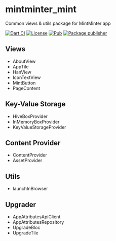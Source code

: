 # mintminter_mint

Common views & utils package for MintMinter app

[![Dart CI](https://github.com/m11v/mint/actions/workflows/main.yml/badge.svg?branch=main)](https://github.com/m11v/mint)
[![License](https://img.shields.io/github/license/m11v/mint)](https://github.com/m11v/mint/blob/main/LICENSE)
[![Pub](https://img.shields.io/pub/v/mintminter_mint?label=Pub)](https://pub.dev/packages/mintminter_mint)
[![Package publisher](https://img.shields.io/pub/publisher/mintminter_mint.svg)](https://pub.dev/packages/mintminter_mint/publisher)

## Views
 - AboutView
 - AppTile
 - HanView
 - IconTextView
 - MintButton
 - PageContent

## Key-Value Storage
 - HiveBoxProvider
 - InMemoryBoxProvider
 - KeyValueStorageProvider

## Content Provider
 - ContentProvider 
 - AssetProvider

## Utils
 - launchInBrowser

## Upgrader
 - AppAttributesApiClient
 - AppAttributesRepository
 - UpgradeBloc
 - UpgradeTile
